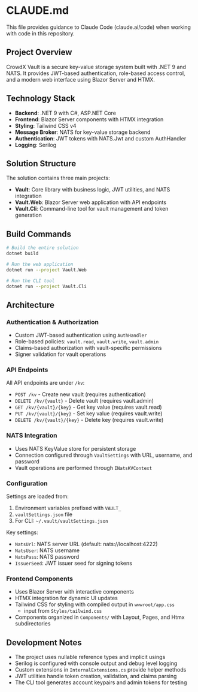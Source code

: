 # CLAUDE.md

This file provides guidance to Claude Code (claude.ai/code) when working with code in this repository.

## Project Overview

CrowdX Vault is a secure key-value storage system built with .NET 9 and NATS. It provides JWT-based authentication, role-based access control, and a modern web interface using Blazor Server and HTMX.

## Technology Stack

- **Backend**: .NET 9 with C#, ASP.NET Core
- **Frontend**: Blazor Server components with HTMX integration
- **Styling**: Tailwind CSS v4 
- **Message Broker**: NATS for key-value storage backend
- **Authentication**: JWT tokens with NATS.Jwt and custom AuthHandler
- **Logging**: Serilog

## Solution Structure

The solution contains three main projects:

- **Vault**: Core library with business logic, JWT utilities, and NATS integration
- **Vault.Web**: Blazor Server web application with API endpoints
- **Vault.Cli**: Command-line tool for vault management and token generation

## Build Commands

```bash
# Build the entire solution
dotnet build

# Run the web application
dotnet run --project Vault.Web

# Run the CLI tool
dotnet run --project Vault.Cli
```

## Architecture

### Authentication & Authorization

- Custom JWT-based authentication using `AuthHandler`
- Role-based policies: `vault.read`, `vault.write`, `vault.admin`
- Claims-based authorization with vault-specific permissions
- Signer validation for vault operations

### API Endpoints

All API endpoints are under `/kv`:
- `POST /kv` - Create new vault (requires authentication)
- `DELETE /kv/{vault}` - Delete vault (requires vault.admin)
- `GET /kv/{vault}/{key}` - Get key value (requires vault.read)
- `PUT /kv/{vault}/{key}` - Set key value (requires vault.write)
- `DELETE /kv/{vault}/{key}` - Delete key (requires vault.write)

### NATS Integration

- Uses NATS KeyValue store for persistent storage
- Connection configured through `VaultSettings` with URL, username, and password
- Vault operations are performed through `INatsKVContext`

### Configuration

Settings are loaded from:
1. Environment variables prefixed with `VAULT_`
2. `vaultSettings.json` file
3. For CLI: `~/.vault/vaultSettings.json`

Key settings:
- `NatsUrl`: NATS server URL (default: nats://localhost:4222)
- `NatsUser`: NATS username
- `NatsPass`: NATS password
- `IssuerSeed`: JWT issuer seed for signing tokens

### Frontend Components

- Uses Blazor Server with interactive components
- HTMX integration for dynamic UI updates
- Tailwind CSS for styling with compiled output in `wwwroot/app.css`
  - input from `Styles/tailwind.css`
- Components organized in `Components/` with Layout, Pages, and Htmx subdirectories

## Development Notes

- The project uses nullable reference types and implicit usings
- Serilog is configured with console output and debug level logging
- Custom extensions in `InternalExtensions.cs` provide helper methods
- JWT utilities handle token creation, validation, and claims parsing
- The CLI tool generates account keypairs and admin tokens for testing